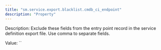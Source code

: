 ```yaml
---
title: "sm.service.export.blacklist.cmdb_ci_endpoint"
description: "Property"
---
```


Description: Exclude these fields from the entry point record in the service definition export file. Use comma to separate fields.

Value: ``